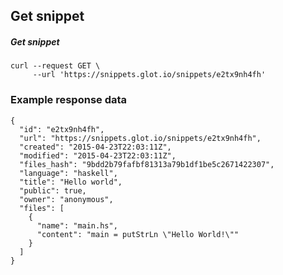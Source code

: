 ## Get snippet

##### Get snippet
    curl --request GET \
         --url 'https://snippets.glot.io/snippets/e2tx9nh4fh'

### Example response data
    {
      "id": "e2tx9nh4fh",
      "url": "https://snippets.glot.io/snippets/e2tx9nh4fh",
      "created": "2015-04-23T22:03:11Z",
      "modified": "2015-04-23T22:03:11Z",
      "files_hash": "9bdd2b79fafbf81313a79b1df1be5c2671422307",
      "language": "haskell",
      "title": "Hello world",
      "public": true,
      "owner": "anonymous",
      "files": [
        {
          "name": "main.hs",
          "content": "main = putStrLn \"Hello World!\""
        }
      ]
    }
